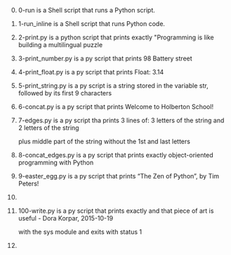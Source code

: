 0. 0-run is a Shell script that runs a Python script.

1. 1-run_inline is a Shell script that runs Python code.

2. 2-print.py is a python script that prints exactly "Programming is like building a multilingual puzzle

3. 3-print_number.py is a py script that prints 98 Battery street

4. 4-print_float.py is a py script that prints Float: 3.14

5. 5-print_string.py is a py script is a string stored in the variable str, followed by its first 
   9 characters

6. 6-concat.py is a py script that prints Welcome to Holberton School!

7. 7-edges.py is a py script tha prints 3 lines of: 3 letters of the string and 2 letters of the string

   plus middle part of the string without the 1st and last letters

8. 8-concat_edges.py is a py script that prints exactly object-oriented programming with Python

9. 9-easter_egg.py is a py script that prints “The Zen of Python”, by Tim Peters!

10. 

11. 100-write.py is  a py script that prints exactly and that piece of art is useful - Dora Korpar, 2015-10-19

    with the sys module and exits with status 1

12.
